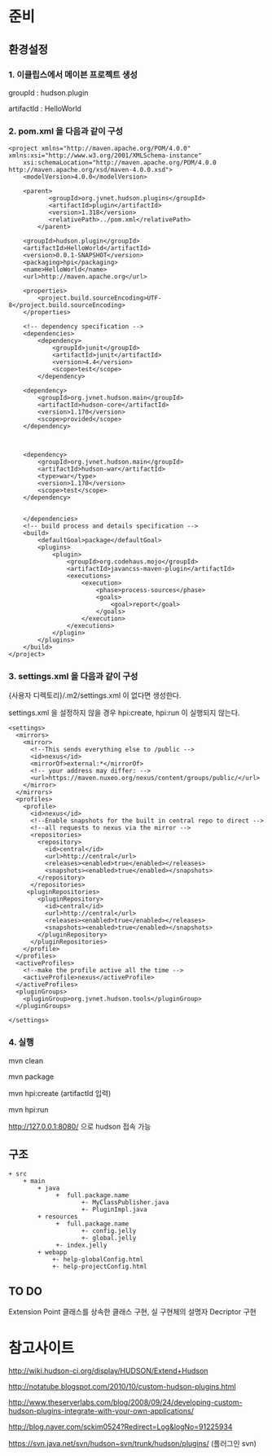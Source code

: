 

# 준비 #


## 환경설정 ##

### 1. 이클립스에서 메이븐 프로젝트 생성 ###

groupId : hudson.plugin

artifactId : HelloWorld

### 2. pom.xml 을 다음과 같이 구성 ###

```
<project xmlns="http://maven.apache.org/POM/4.0.0" xmlns:xsi="http://www.w3.org/2001/XMLSchema-instance"
	xsi:schemaLocation="http://maven.apache.org/POM/4.0.0 http://maven.apache.org/xsd/maven-4.0.0.xsd">
	<modelVersion>4.0.0</modelVersion>

	<parent>
           <groupId>org.jvnet.hudson.plugins</groupId>
           <artifactId>plugin</artifactId>
           <version>1.318</version>
           <relativePath>../pom.xml</relativePath>
        </parent>

	<groupId>hudson.plugin</groupId>
	<artifactId>HelloWorld</artifactId>
	<version>0.0.1-SNAPSHOT</version>
	<packaging>hpi</packaging>
	<name>HelloWorld</name>
	<url>http://maven.apache.org</url>

	<properties>
		<project.build.sourceEncoding>UTF-8</project.build.sourceEncoding>
	</properties>

	<!-- dependency specification -->
	<dependencies>
		<dependency>
			<groupId>junit</groupId>
			<artifactId>junit</artifactId>
			<version>4.4</version>
			<scope>test</scope>
		</dependency>

	<dependency>
		<groupId>org.jvnet.hudson.main</groupId>
		<artifactId>hudson-core</artifactId>
		<version>1.170</version>   
		<scope>provided</scope>
	</dependency>



	<dependency>
		<groupId>org.jvnet.hudson.main</groupId>
		<artifactId>hudson-war</artifactId>
		<type>war</type>
		<version>1.170</version>   
		<scope>test</scope>
	</dependency> 

		
	</dependencies>   
	<!-- build process and details specification -->
	<build>
		<defaultGoal>package</defaultGoal>
		<plugins>
			<plugin>
				<groupId>org.codehaus.mojo</groupId>
				<artifactId>javancss-maven-plugin</artifactId>
				<executions>
					<execution>
						<phase>process-sources</phase>
						<goals>
							<goal>report</goal>
						</goals>
					</execution>
				</executions>
			</plugin>
		</plugins>
	</build>
</project>
```

### 3. settings.xml 을 다음과 같이 구성 ###

{사용자 디렉토리}/.m2/settings.xml 이 없다면 생성한다.

settings.xml 을 설정하지 않을 경우 hpi:create, hpi:run 이 실행되지 않는다.

```
<settings>
  <mirrors>
    <mirror>
      <!--This sends everything else to /public -->
      <id>nexus</id>
      <mirrorOf>external:*</mirrorOf>
      <!-- your address may differ: -->
      <url>https://maven.nuxeo.org/nexus/content/groups/public/</url>
    </mirror>
  </mirrors>
  <profiles>
    <profile>
      <id>nexus</id>
      <!--Enable snapshots for the built in central repo to direct -->
      <!--all requests to nexus via the mirror -->
      <repositories>
        <repository>
          <id>central</id>
          <url>http://central</url>
          <releases><enabled>true</enabled></releases>
          <snapshots><enabled>true</enabled></snapshots>
        </repository>
      </repositories>
     <pluginRepositories>
        <pluginRepository>
          <id>central</id>
          <url>http://central</url>
          <releases><enabled>true</enabled></releases>
          <snapshots><enabled>true</enabled></snapshots>
        </pluginRepository>
      </pluginRepositories>
    </profile>
  </profiles>
  <activeProfiles>
    <!--make the profile active all the time -->
    <activeProfile>nexus</activeProfile>
  </activeProfiles>
  <pluginGroups>
    <pluginGroup>org.jvnet.hudson.tools</pluginGroup>
  </pluginGroups>

</settings>
```

### 4. 실행 ###

mvn clean

mvn package

mvn hpi:create (artifactId 입력)

mvn hpi:run

http://127.0.0.1:8080/ 으로 hudson 접속 가능

## 구조 ##

```
+ src
    + main
        + java
             +  full.package.name
                    +- MyClassPublisher.java
                    +- PluginImpl.java
        + resources         
             +  full.package.name
                    +- config.jelly
                    +- global.jelly
             +- index.jelly
        + webapp
            +- help-globalConfig.html
            +- help-projectConfig.html
```

## TO DO ##

Extension Point 클래스를 상속한 클래스 구현, 실 구현체의 설명자 Decriptor 구현




# 참고사이트 #

http://wiki.hudson-ci.org/display/HUDSON/Extend+Hudson

http://notatube.blogspot.com/2010/10/custom-hudson-plugins.html

http://www.theserverlabs.com/blog/2008/09/24/developing-custom-hudson-plugins-integrate-with-your-own-applications/

http://blog.naver.com/sckim0524?Redirect=Log&logNo=91225934

https://svn.java.net/svn/hudson~svn/trunk/hudson/plugins/ (플러그인 svn)